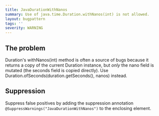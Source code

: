 ```yaml
---
title: JavaDurationWithNanos
summary: Use of java.time.Duration.withNanos(int) is not allowed.
layout: bugpattern
tags: ''
severity: WARNING
---
```


<!--
*** AUTO-GENERATED, DO NOT MODIFY ***
To make changes, edit the @BugPattern annotation or the explanation in docs/bugpattern.
-->

## The problem
Duration's withNanos(int) method is often a source of bugs because it returns a copy of the current Duration instance, but _only_ the nano field is mutated (the seconds field is copied directly). Use Duration.ofSeconds(duration.getSeconds(), nanos) instead.

## Suppression
Suppress false positives by adding the suppression annotation `@SuppressWarnings("JavaDurationWithNanos")` to the enclosing element.
